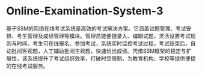# Online-Examination-System-3
基于SSM的网络在线考试系统是高效的考试解决方案。它涵盖试题管理、考试安排、考生管理及成绩管理等模块。管理员能便捷录入、编辑试题，灵活设置考试规则与时间。考生可在线报名、参加考试，系统实时监控考试过程。考试结束后，自动批阅客观题，人工辅助批阅主观题，快速给出成绩。凭借SSM框架的稳定与扩展性，该系统提升了考试组织效率，打破时空限制，为教育机构、学校等提供便捷的在线考试服务。
